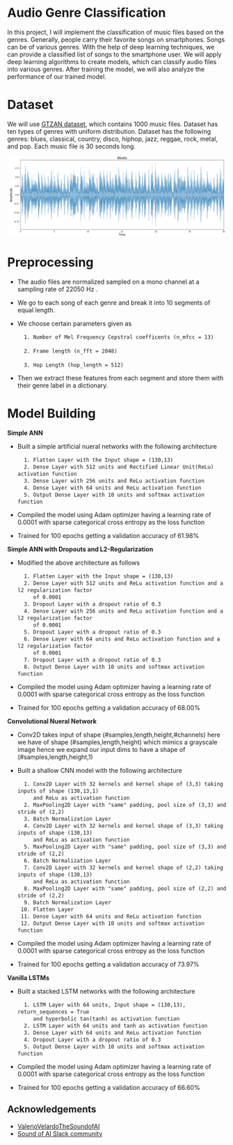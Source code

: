 
# Audio Genre Classification

In this project, I will implement the classification of 
music files based on the genres. Generally, people 
carry their favorite songs on smartphones. Songs can be of various 
genres. With the help of deep learning techniques,
we can provide a classified list of songs to the smartphone user.
We will apply deep learning algorithms to create models, which
can classify audio files into various genres. After training the model, 
we will also analyze the performance of our trained model.


# Dataset

We will use [GTZAN dataset](https://www.kaggle.com/andradaolteanu/gtzan-dataset-music-genre-classification), which contains 1000 music files. 
Dataset has ten types of genres with uniform distribution. 
Dataset has the following genres: blues, classical, country,
 disco, hiphop, jazz, reggae, rock, metal, 
and pop. Each music file is 30 seconds long.

![Pop](Images/Screenshot%202022-02-08%20211539.png)

# Preprocessing
    
    
- The audio files are normalized sampled on a mono channel at a sampling 
  rate of 22050 Hz .

- We go to each song of each genre and break it into 10 segments 
  of equal length.  

- We choose certain parameters given as  

        1. Number of Mel Frequency Cepstral coefficents (n_mfcc = 13)

        2. Frame length (n_fft = 2048)

        3. Hop Length (hop_length = 512)

- Then we extract these features from each segment and store 
  them with their genre label in a dictionary.

# Model Building

**Simple ANN**
    
- Built a simple artificial nueral networks with the following architecture
        
        1. Flatten Layer with the Input shape = (130,13)
        2. Dense Layer with 512 units and Rectified Linear Unit(ReLu) activation function
        3. Dense Layer with 256 units and ReLu activation function
        4. Dense Layer with 64 units and ReLu activation function
        5. Output Dense Layer with 10 units and softmax activation function

- Compiled the model using Adam optimizer having a learning rate of 
  0.0001 with sparse categorical cross entropy as the loss function

- Trained for 100 epochs getting a validation accuracy of 61.98%



**Simple ANN with Dropouts and L2-Regularization**
    
- Modified the above architecture as follows
        
        1. Flatten Layer with the Input shape = (130,13)
        2. Dense Layer with 512 units and ReLu activation function and a l2 regularization factor
           of 0.0001
        3. Dropout Layer with a dropout ratio of 0.3
        4. Dense Layer with 256 units and ReLu activation function and a l2 regularization factor
           of 0.0001
        5. Dropout Layer with a dropout ratio of 0.3
        6. Dense Layer with 64 units and ReLu activation function and a l2 regularization factor
           of 0.0001
        7. Dropout Layer with a dropout ratio of 0.3
        8. Output Dense Layer with 10 units and softmax activation function

- Compiled the model using Adam optimizer having a learning rate of 
  0.0001 with sparse categorical cross entropy as the loss function

- Trained for 100 epochs getting a validation accuracy of 68.00%


**Convolutional Nueral Network**
    
- Conv2D takes input of shape (#samples,length,height,#channels) here we have of 
  shape (#samples,length,height) which mimics a grayscale image hence we expand 
  our input dims to have a shape of (#samples,length,height,1)
  

- Built a shallow CNN model with the following architecture
        
        1. Conv2D Layer with 32 kernels and kernel shape of (3,3) taking inputs of shape (130,13,1)
           and ReLu as activation function
        2. MaxPooling2D Layer with "same" padding, pool size of (3,3) and stride of (2,2)
        3. Batch Normalization Layer
        4. Conv2D Layer with 32 kernels and kernel shape of (3,3) taking inputs of shape (130,13)
           and ReLu as activation function
        5. MaxPooling2D Layer with "same" padding, pool size of (3,3) and stride of (2,2)
        6. Batch Normalization Layer
        7. Conv2D Layer with 32 kernels and kernel shape of (2,2) taking inputs of shape (130,13)
           and ReLu as activation function
        8. MaxPooling2D Layer with "same" padding, pool size of (2,2) and stride of (2,2)
        9. Batch Normalization Layer
       10. Flatten Layer
       11. Dense Layer with 64 units and ReLu activation function
       12. Output Dense Layer with 10 units and softmax activation function

- Compiled the model using Adam optimizer having a learning rate of 
  0.0001 with sparse categorical cross entropy as the loss function

- Trained for 100 epochs getting a validation accuracy of 73.97%


**Vanilla LSTMs**
    
- Built a stacked LSTM networks with the following architecture
        
        1. LSTM Layer with 64 units, Input shape = (130,13), return_sequences = True
           and hyperbolic tan(tanh) as activation function
        2. LSTM Layer with 64 units and tanh as activation function
        3. Dense Layer with 64 units and ReLu activation function
        4. Dropout Layer with a dropout ratio of 0.3
        5. Output Dense Layer with 10 units and softmax activation function

- Compiled the model using Adam optimizer having a learning rate of 
  0.0001 with sparse categorical cross entropy as the loss function

- Trained for 100 epochs getting a validation accuracy of 66.60%




 










## Acknowledgements

 - [ValerioVelardoTheSoundofAI](https://www.youtube.com/c/ValerioVelardoTheSoundofAI/featured)
 - [Sound of AI Slack community](https://valeriovelardo.com/the-sound-of-ai-community/)


